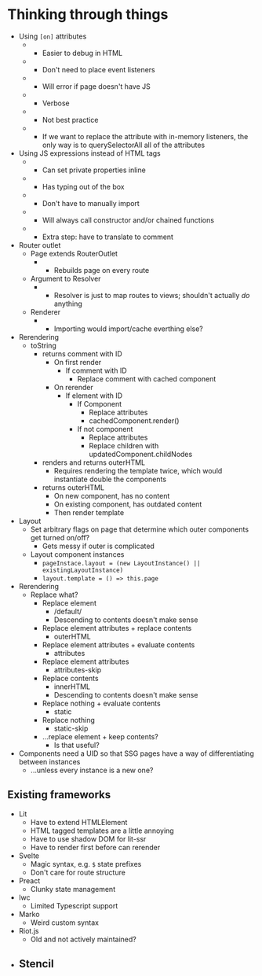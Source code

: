 # Thinking through things

-	Using `[on]` attributes
	-	+ Easier to debug in HTML
	-	+ Don't need to place event listeners
	-	- Will error if page doesn't have JS
	-	- Verbose
	-	- Not best practice
	-	- If we want to replace the attribute with in-memory listeners, the only way is to querySelectorAll all of the attributes
-	Using JS expressions instead of HTML tags
	-	+ Can set private properties inline
	-	+ Has typing out of the box
	-	+ Don't have to manually import
	-	- Will always call constructor and/or chained functions
	-	- Extra step: have to translate to comment
-	Router outlet
	-	Page extends RouterOutlet
		-	- Rebuilds page on every route
	-	Argument to Resolver
		-	- Resolver is just to map routes to views; shouldn't actually _do_ anything
	-	Renderer
		-	- Importing would import/cache everthing else?
-	Rerendering
	-	toString
		-	returns comment with ID
			-	On first render
				-	If comment with ID
					-	Replace comment with cached component
			-	On rerender
				-	If element with ID
					-	If Component
						-	Replace attributes
						-	cachedComponent.render()
					-	If not component
						-	Replace attributes
						-	Replace children with updatedComponent.childNodes
		-	renders and returns outerHTML
			-	Requires rendering the template twice, which would instantiate double the components
		-	returns outerHTML
			-	On new component, has no content
			-	On existing component, has outdated content
			-	Then render template
-	Layout
	-	Set arbitrary flags on page that determine which outer components get turned on/off?
		-	Gets messy if outer is complicated
	-	Layout component instances
		-	`pageInstace.layout = (new LayoutInstance() || existingLayoutInstance)`
		-	`layout.template = () => this.page`
-	Rerendering
	-	Replace what?
		-	Replace element
			-	/default/
			-	Descending to contents doesn't make sense
		-	Replace element attributes + replace contents
			-	outerHTML
		-	Replace element attributes + evaluate contents
			-	attributes
		-	Replace element attributes
			-	attributes-skip
		-	Replace contents
			-	innerHTML
			-	Descending to contents doesn't make sense
		-	Replace nothing + evaluate contents
			-	static
		-	Replace nothing
			-	static-skip
		-	...replace element + keep contents?
			-	Is that useful?
-	Components need a UID so that SSG pages have a way of differentiating between instances
	-	...unless every instance is a new one?

## Existing frameworks

-	Lit
	-	Have to extend HTMLElement
	-	HTML tagged templates are a little annoying
	-	Have to use shadow DOM for lit-ssr
	-	Have to render first before can rerender
-	Svelte
	-	Magic syntax, e.g. `$` state prefixes
	-	Don't care for route structure
-	Preact
	-	Clunky state management
-	lwc
	-	Limited Typescript support
-	Marko
	-	Weird custom syntax
-	Riot.js
	-	Old and not actively maintained?
-	Stencil
	-
